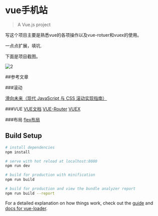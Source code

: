 # vue手机站

> A Vue.js project

写这个项目主要是熟悉vue的各项操作以及vue-rotuer和vuex的使用。


一点点扩展，填坑.


下面是项目截图。

![2](https://bolg-1.oss-cn-hangzhou.aliyuncs.com/18.04.22.2.gif)



##参考文章

###滚动

[滑向未来（现代 JavaScript 与 CSS 滚动实现指南）](https://www.zcfy.cc/article/scroll-to-the-future)

###VUE
[VUE文档](https://cn.vuejs.org/v2/api/)
[VUE-Router](https://router.vuejs.org/zh/guide/)
[VUEX](https://vuex.vuejs.org/zh/)

###布局
[flex布局](http://www.ruanyifeng.com/blog/2015/07/flex-grammar.html)


## Build Setup

``` bash
# install dependencies
npm install

# serve with hot reload at localhost:8080
npm run dev

# build for production with minification
npm run build

# build for production and view the bundle analyzer report
npm run build --report
```

For a detailed explanation on how things work, check out the [guide](http://vuejs-templates.github.io/webpack/) and [docs for vue-loader](http://vuejs.github.io/vue-loader).
